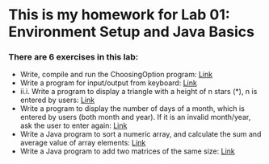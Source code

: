 # This is my homework for Lab 01: Environment Setup and Java Basics

   ### There are 6 exercises in this lab:
    
* Write, compile and run the ChoosingOption program: [Link](./ChoosingOption.java)
* Write a program for input/output from keyboard: [Link](./InputFromKeyboard.java)
*   ii.i. Write a program to display a triangle with a height of n stars (*), n is entered by users: [Link](./TriangleWithHeight.java)
* Write a program to display the number of days of a month, which is entered by users (both month and year). If it is an invalid month/year, ask the user to enter again: [Link](./displayDaysOfMonth/src/displaydaysofmonth/DaysOfMonthYear.java)
* Write a Java program to sort a numeric array, and calculate the sum and average value of array elements: [Link](./arrayMethods/src/arraymethods/ArrayWithSpecialMethods.java)
* Write a Java program to add two matrices of the same size: [Link](./sum2Matrices/src/sum2matrices/SumOf2Matrices.java)
